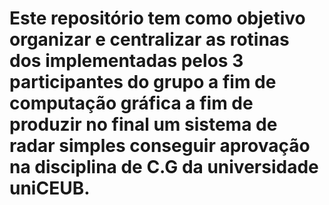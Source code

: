 # Este repositório tem como objetivo organizar e centralizar as rotinas dos implementadas pelos 3 participantes do grupo a fim de computação gráfica a fim de produzir no final um sistema de radar simples conseguir aprovação na disciplina de C.G da universidade uniCEUB.
